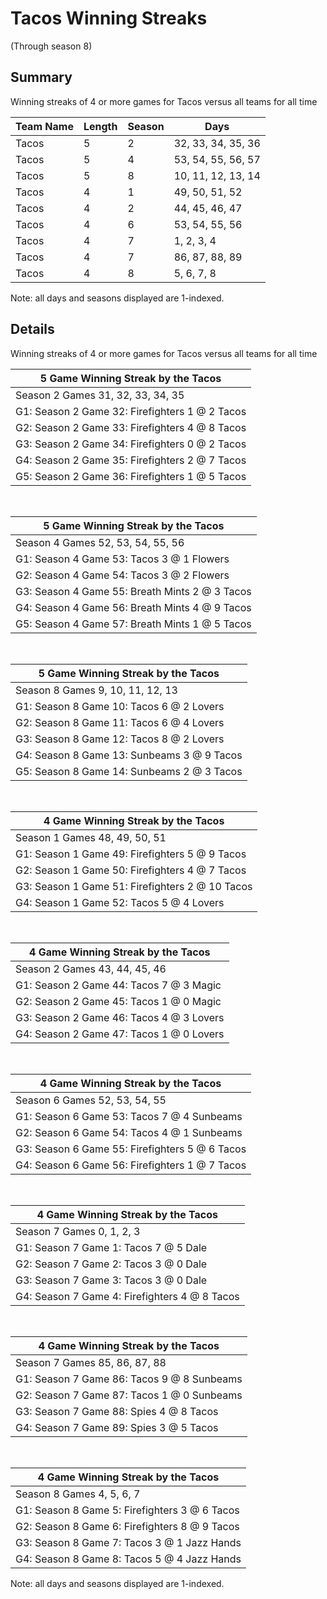 # Tacos Winning Streaks
(Through season 8)
## Summary



Winning streaks of 4 or more games for Tacos versus all teams for all time



| Team Name | Length | Season | Days |
| ----- | ----- | ----- | ----- |
| Tacos                          | 5          | 2          | 32, 33, 34, 35, 36 |
| Tacos                          | 5          | 4          | 53, 54, 55, 56, 57 |
| Tacos                          | 5          | 8          | 10, 11, 12, 13, 14 |
| Tacos                          | 4          | 1          | 49, 50, 51, 52 |
| Tacos                          | 4          | 2          | 44, 45, 46, 47 |
| Tacos                          | 4          | 6          | 53, 54, 55, 56 |
| Tacos                          | 4          | 7          | 1, 2, 3, 4 |
| Tacos                          | 4          | 7          | 86, 87, 88, 89 |
| Tacos                          | 4          | 8          | 5, 6, 7, 8 |




Note: all days and seasons displayed are 1-indexed.

## Details


Winning streaks of 4 or more games for Tacos versus all teams for all time

| 5 Game Winning Streak by the Tacos |
| ----- |
| Season 2 Games 31, 32, 33, 34, 35 |
| G1: Season 2 Game 32: Firefighters 1  @  2 Tacos |
| G2: Season 2 Game 33: Firefighters 4  @  8 Tacos |
| G3: Season 2 Game 34: Firefighters 0  @  2 Tacos |
| G4: Season 2 Game 35: Firefighters 2  @  7 Tacos |
| G5: Season 2 Game 36: Firefighters 1  @  5 Tacos |

<br />

| 5 Game Winning Streak by the Tacos |
| ----- |
| Season 4 Games 52, 53, 54, 55, 56 |
| G1: Season 4 Game 53: Tacos 3  @  1 Flowers |
| G2: Season 4 Game 54: Tacos 3  @  2 Flowers |
| G3: Season 4 Game 55: Breath Mints 2  @  3 Tacos |
| G4: Season 4 Game 56: Breath Mints 4  @  9 Tacos |
| G5: Season 4 Game 57: Breath Mints 1  @  5 Tacos |

<br />

| 5 Game Winning Streak by the Tacos |
| ----- |
| Season 8 Games 9, 10, 11, 12, 13 |
| G1: Season 8 Game 10: Tacos 6  @  2 Lovers |
| G2: Season 8 Game 11: Tacos 6  @  4 Lovers |
| G3: Season 8 Game 12: Tacos 8  @  2 Lovers |
| G4: Season 8 Game 13: Sunbeams 3  @  9 Tacos |
| G5: Season 8 Game 14: Sunbeams 2  @  3 Tacos |

<br />

| 4 Game Winning Streak by the Tacos |
| ----- |
| Season 1 Games 48, 49, 50, 51 |
| G1: Season 1 Game 49: Firefighters 5  @  9 Tacos |
| G2: Season 1 Game 50: Firefighters 4  @  7 Tacos |
| G3: Season 1 Game 51: Firefighters 2  @ 10 Tacos |
| G4: Season 1 Game 52: Tacos 5  @  4 Lovers |

<br />

| 4 Game Winning Streak by the Tacos |
| ----- |
| Season 2 Games 43, 44, 45, 46 |
| G1: Season 2 Game 44: Tacos 7  @  3 Magic |
| G2: Season 2 Game 45: Tacos 1  @  0 Magic |
| G3: Season 2 Game 46: Tacos 4  @  3 Lovers |
| G4: Season 2 Game 47: Tacos 1  @  0 Lovers |

<br />

| 4 Game Winning Streak by the Tacos |
| ----- |
| Season 6 Games 52, 53, 54, 55 |
| G1: Season 6 Game 53: Tacos 7  @  4 Sunbeams |
| G2: Season 6 Game 54: Tacos 4  @  1 Sunbeams |
| G3: Season 6 Game 55: Firefighters 5  @  6 Tacos |
| G4: Season 6 Game 56: Firefighters 1  @  7 Tacos |

<br />

| 4 Game Winning Streak by the Tacos |
| ----- |
| Season 7 Games 0, 1, 2, 3 |
| G1: Season 7 Game 1: Tacos 7  @  5 Dale |
| G2: Season 7 Game 2: Tacos 3  @  0 Dale |
| G3: Season 7 Game 3: Tacos 3  @  0 Dale |
| G4: Season 7 Game 4: Firefighters 4  @  8 Tacos |

<br />

| 4 Game Winning Streak by the Tacos |
| ----- |
| Season 7 Games 85, 86, 87, 88 |
| G1: Season 7 Game 86: Tacos 9  @  8 Sunbeams |
| G2: Season 7 Game 87: Tacos 1  @  0 Sunbeams |
| G3: Season 7 Game 88: Spies 4  @  8 Tacos |
| G4: Season 7 Game 89: Spies 3  @  5 Tacos |

<br />

| 4 Game Winning Streak by the Tacos |
| ----- |
| Season 8 Games 4, 5, 6, 7 |
| G1: Season 8 Game 5: Firefighters 3  @  6 Tacos |
| G2: Season 8 Game 6: Firefighters 8  @  9 Tacos |
| G3: Season 8 Game 7: Tacos 3  @  1 Jazz Hands |
| G4: Season 8 Game 8: Tacos 5  @  4 Jazz Hands |



Note: all days and seasons displayed are 1-indexed.

